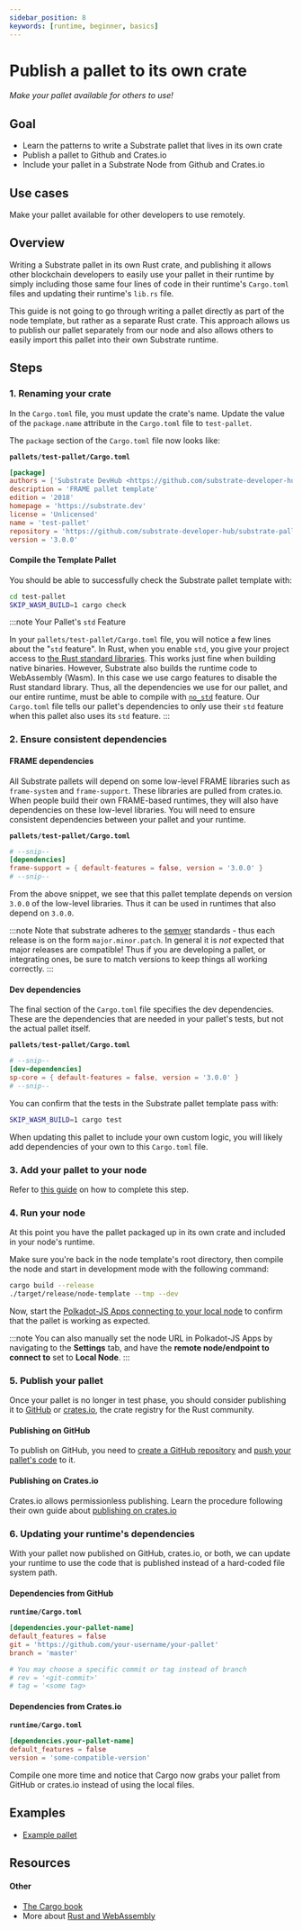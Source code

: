 ```yaml
---
sidebar_position: 8
keywords: [runtime, beginner, basics]
---
```


# Publish a pallet to its own crate

_Make your pallet available for others to use!_

## Goal

- Learn the patterns to write a Substrate pallet that lives in its own crate
- Publish a pallet to Github and Crates.io
- Include your pallet in a Substrate Node from Github and Crates.io

## Use cases

Make your pallet available for other developers to use remotely.

## Overview

Writing a Substrate pallet in its own Rust crate, and publishing it allows other
blockchain developers to easily use your pallet in their runtime by simply including those same
four lines of code in their runtime's `Cargo.toml` files and updating their runtime's `lib.rs` file.

This guide is not going to go through writing a pallet directly as part of the node template, but rather as a separate
Rust crate. This approach allows us to publish our pallet separately from our node and also allows
others to easily import this pallet into their own Substrate runtime.

## Steps

### 1. Renaming your crate

In the `Cargo.toml` file, you must update the crate's name. Update the value
of the `package.name` attribute in the `Cargo.toml` file to `test-pallet`.

The `package` section of the `Cargo.toml` file now looks like:

**`pallets/test-pallet/Cargo.toml`**

```toml
[package]
authors = ['Substrate DevHub <https://github.com/substrate-developer-hub>']
description = 'FRAME pallet template'
edition = '2018'
homepage = 'https://substrate.dev'
license = 'Unlicensed'
name = 'test-pallet'
repository = 'https://github.com/substrate-developer-hub/substrate-pallet-template/'
version = '3.0.0'
```

#### Compile the Template Pallet

You should be able to successfully check the Substrate pallet template with:

```bash
cd test-pallet
SKIP_WASM_BUILD=1 cargo check
```

:::note Your Pallet's `std` Feature

In your `pallets/test-pallet/Cargo.toml` file, you will notice a few lines about the "`std`
feature". In Rust, when you enable `std`, you give your project access to
[the Rust standard libraries](https://doc.rust-lang.org/std/). This works just fine when building
native binaries.
However, Substrate also builds the runtime code to WebAssembly (Wasm). In this case we use cargo
features to disable the Rust standard library. Thus, all the dependencies we use for our pallet, and
our entire runtime, must be able to compile with
[`no_std`](https://rust-embedded.github.io/book/intro/no-std.html) feature. Our `Cargo.toml` file
tells our pallet's dependencies to only use their `std` feature when this pallet also uses its `std` feature.
:::

### 2. Ensure consistent dependencies

#### FRAME dependencies

All Substrate pallets will depend on some low-level FRAME libraries such as `frame-system` and
`frame-support`. These libraries are pulled from crates.io. When people build their own FRAME-based
runtimes, they will also have dependencies on these low-level libraries. You will need to ensure
consistent dependencies between your pallet and your runtime.

**`pallets/test-pallet/Cargo.toml`**

```TOML
# --snip--
[dependencies]
frame-support = { default-features = false, version = '3.0.0' }
# --snip--
```

From the above snippet, we see that this pallet template depends on version `3.0.0` of the low-level
libraries. Thus it can be used in runtimes that also depend on `3.0.0`.

:::note
Note that substrate adheres to the [semver](https://semver.org/) standards - thus each release is
on the form `major.minor.patch`. In general it is _not_ expected that major releases are compatible!
Thus if you are developing a pallet, or integrating ones, be sure to match versions to keep things
all working correctly.
:::

#### Dev dependencies

The final section of the `Cargo.toml` file specifies the dev dependencies. These are the
dependencies that are needed in your pallet's tests, but not the actual pallet itself.

**`pallets/test-pallet/Cargo.toml`**

```TOML
# --snip--
[dev-dependencies]
sp-core = { default-features = false, version = '3.0.0' }
# --snip--
```

You can confirm that the tests in the Substrate pallet template pass with:

```bash
SKIP_WASM_BUILD=1 cargo test
```

When updating this pallet to include your own custom logic, you will likely add dependencies of your
own to this `Cargo.toml` file.

### 3. Add your pallet to your node

Refer to [this guide](/docs/basics/basic-pallet-integration) on how to complete this step.

### 4. Run your node

At this point you have the pallet packaged up in its own crate and included in your node's runtime.

Make sure you're back in the node template's root directory, then compile the node and start in
development mode with the following command:

```bash
cargo build --release
./target/release/node-template --tmp --dev
```

Now, start the
[Polkadot-JS Apps connecting to your local node](https://polkadot.js.org/apps/#/extrinsics?rpc=ws://127.0.0.1:9944)
to confirm that the pallet is working as expected.

:::note
You can also manually set the node URL in Polkadot-JS Apps by navigating to the **Settings** tab, and have the **remote node/endpoint to connect to** set to **Local Node**.
:::

### 5. Publish your pallet

Once your pallet is no longer in test phase, you should consider publishing it to [GitHub](https://github.com/) or
[crates.io](https://crates.io/), the crate registry for the Rust community.

#### Publishing on GitHub

To publish on GitHub, you need to
[create a GitHub repository](https://help.github.com/en/articles/create-a-repo) and
[push your pallet's code](https://help.github.com/en/articles/pushing-to-a-remote) to it.

#### Publishing on Crates.io

Crates.io allows permissionless publishing. Learn the procedure following their own guide about
[publishing on crates.io](https://doc.rust-lang.org/cargo/reference/publishing.html)

### 6. Updating your runtime's dependencies

With your pallet now published on GitHub, crates.io, or both, we can update your runtime to use the
code that is published instead of a hard-coded file system path.

#### Dependencies from GitHub

**`runtime/Cargo.toml`**

```TOML
[dependencies.your-pallet-name]
default_features = false
git = 'https://github.com/your-username/your-pallet'
branch = 'master'

# You may choose a specific commit or tag instead of branch
# rev = '<git-commit>'
# tag = '<some tag>
```

#### Dependencies from Crates.io

**`runtime/Cargo.toml`**

```TOML
[dependencies.your-pallet-name]
default_features = false
version = 'some-compatible-version'
```

Compile one more time and notice that Cargo now grabs your pallet from GitHub or crates.io instead of using the local files.

## Examples

- [Example pallet](https://github.com/paritytech/substrate/tree/master/frame/example)

## Resources

#### Other

- [The Cargo book](https://doc.rust-lang.org/stable/cargo/)
- More about [Rust and WebAssembly](https://rustwasm.github.io/)
